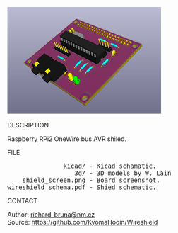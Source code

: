 ![Shield](https://github.com/KyomaHooin/Wireshield/raw/master/shield_screen.png "screenshot")

DESCRIPTION

Raspberry RPi2 OneWire bus AVR shiled.

FILE
<pre>
               kicad/ - Kicad schamatic.
                  3d/ - 3D models by W. Lain   
    shield_screen.png - Board screenshot.
wireshield_schema.pdf - Shied schematic.
</pre>
CONTACT

Author: richard_bruna@nm.cz<br>
Source: https://github.com/KyomaHooin/Wireshield

